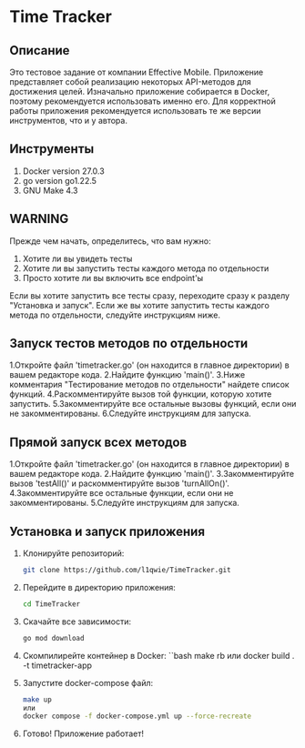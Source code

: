 # Time Tracker

## Описание
Это тестовое задание от компании Effective Mobile. Приложение представляет собой реализацию некоторых API-методов для достижения целей. Изначально приложение собирается в Docker, поэтому рекомендуется использовать именно его. Для корректной работы приложения рекомендуется использовать те же версии инструментов, что и у автора.

## Инструменты

1. Docker version 27.0.3
2. go version go1.22.5
3. GNU Make 4.3

## WARNING
Прежде чем начать, определитесь, что вам нужно:

1. Хотите ли вы увидеть тесты
2. Хотите ли вы запустить тесты каждого метода по отдельности
3. Просто хотите ли вы включить все endpoint'ы

Если вы хотите запустить все тесты сразу, переходите сразу к разделу "Установка и запуск". Если же вы хотите запустить тесты каждого метода по отдельности, следуйте инструкциям ниже.

## Запуск тестов методов по отдельности
1.Откройте файл 'timetracker.go' (он находится в главное директории) в вашем редакторе кода.
2.Найдите функцию 'main()'.
3.Ниже комментария "Тестирование методов по отдельности" найдете список функций.
4.Раскомментируйте вызов той функции, которую хотите запустить.
5.Закомментируйте все остальные вызовы функций, если они не закомментированы.
6.Следуйте инструкциям для запуска.

## Прямой запуск всех методов
1.Откройте файл 'timetracker.go' (он находится в главное директории) в вашем редакторе кода.
2.Найдите функцию 'main()'.
3.Закомментируйте вызов 'testAll()' и раскомментируйте вызов 'turnAllOn()'.
4.Закомментируйте все остальные функции, если они не закомментированы.
5.Следуйте инструкциям для запуска.

## Установка и запуск приложения

1. Клонируйте репозиторий:  
    ```bash
    git clone https://github.com/l1qwie/TimeTracker.git

2. Перейдите в директорию приложения:
    ```bash
    cd TimeTracker

3. Скачайте все зависимости:
    ```bash
    go mod download

4. Скомпилирейте контейнер в Docker:
    ``bash
    make rb
    или
    docker build . -t timetracker-app

5. Запустите docker-compose файл:
    ```bash
    make up
    или
    docker compose -f docker-compose.yml up --force-recreate

6. Готово! Приложение работает!

